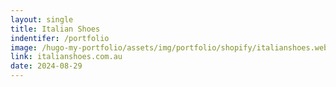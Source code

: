 ```yaml
---
layout: single
title: Italian Shoes
indentifer: /portfolio
image: /hugo-my-portfolio/assets/img/portfolio/shopify/italianshoes.webp
link: italianshoes.com.au
date: 2024-08-29
---
```

